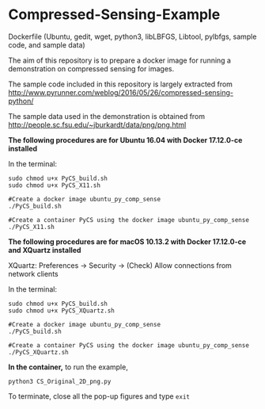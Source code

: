 # Compressed-Sensing-Example
Dockerfile (Ubuntu, gedit, wget, python3, libLBFGS, Libtool, pylbfgs, sample code, and sample data)

The aim of this repository is to prepare a docker image for running a demonstration on compressed sensing for images.

The sample code included in this repository is largely extracted from http://www.pyrunner.com/weblog/2016/05/26/compressed-sensing-python/

The sample data used in the demonstration is obtained from http://people.sc.fsu.edu/~jburkardt/data/png/png.html

**The following procedures are for Ubuntu 16.04 with Docker 17.12.0-ce installed**

In the terminal:
```
sudo chmod u+x PyCS_build.sh
sudo chmod u+x PyCS_X11.sh 

#Create a docker image ubuntu_py_comp_sense
./PyCS_build.sh 

#Create a container PyCS using the docker image ubuntu_py_comp_sense
./PyCS_X11.sh 
```

**The following procedures are for macOS 10.13.2 with Docker 17.12.0-ce and XQuartz installed**

XQuartz: Preferences -> Security -> (Check) Allow connections from network clients

In the terminal:
```
sudo chmod u+x PyCS_build.sh
sudo chmod u+x PyCS_XQuartz.sh 

#Create a docker image ubuntu_py_comp_sense
./PyCS_build.sh 

#Create a container PyCS using the docker image ubuntu_py_comp_sense
./PyCS_XQuartz.sh 
```

**In the container,** to run the example,
```
python3 CS_Original_2D_png.py
```
To terminate, close all the pop-up figures and type ```exit```
